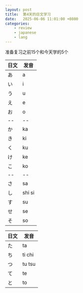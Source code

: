```yaml
---
layout: post
title:  第4天的日文学习
date:   2025-06-06 11:01:00 +0800
categories: 
    - review
    - japanese
    - lang
---
```


准备复习之前15个和今天学的5个

日文 | 发音
-- | --
あ  |a
い | i
う | u
え | e
お | o
-- | --
か | ka
き | ki
く | ku
け | ke
こ | ko
-- | --
さ | sa
し | shi si
す | su
せ | se
そ | so

日文 | 发音
-- | --
た | ta
ち | ti chi
つ | tu tsu
て | te
と | to